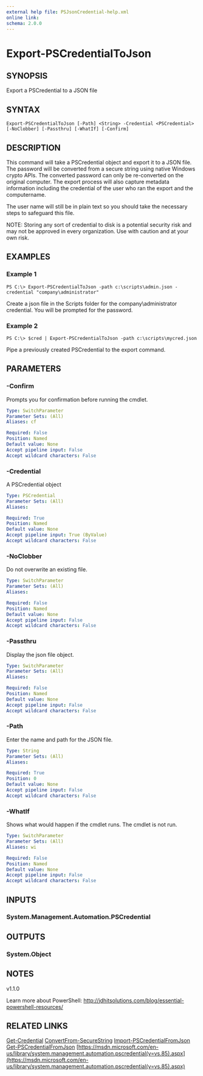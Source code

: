 ```yaml
---
external help file: PSJsonCredential-help.xml
online link:
schema: 2.0.0
---
```


# Export-PSCredentialToJson

## SYNOPSIS
Export a PSCredential to a JSON file

## SYNTAX

```
Export-PSCredentialToJson [-Path] <String> -Credential <PSCredential> [-NoClobber] [-Passthru] [-WhatIf] [-Confirm]
```

## DESCRIPTION
This command will take a PSCredential object and export it to a JSON file. The password will be converted from a secure string using native Windows crypto APIs. The converted password can only be re-converted on the original computer. The export process will also capture metadata information including the credential of the user who ran the export and the computername.

The user name will still be in plain text so you should take the necessary steps to safeguard this file. 

NOTE: Storing any sort of credential to disk is a potential security risk and may not be approved in every organization. Use with caution and at your own risk.

## EXAMPLES

### Example 1
```
PS C:\> Export-PSCredentialToJson -path c:\scripts\admin.json -credential "company\administrator"
```

Create a json file in the Scripts folder for the company\administrator credential. You will be prompted for the password.

### Example 2
```
PS C:\> $cred | Export-PSCredentialToJson -path c:\scripts\mycred.json
```

Pipe a previously created PSCredential to the export command.

## PARAMETERS

### -Confirm
Prompts you for confirmation before running the cmdlet.

```yaml
Type: SwitchParameter
Parameter Sets: (All)
Aliases: cf

Required: False
Position: Named
Default value: None
Accept pipeline input: False
Accept wildcard characters: False
```

### -Credential
A PSCredential object

```yaml
Type: PSCredential
Parameter Sets: (All)
Aliases: 

Required: True
Position: Named
Default value: None
Accept pipeline input: True (ByValue)
Accept wildcard characters: False
```

### -NoClobber
Do not overwrite an existing file.

```yaml
Type: SwitchParameter
Parameter Sets: (All)
Aliases: 

Required: False
Position: Named
Default value: None
Accept pipeline input: False
Accept wildcard characters: False
```

### -Passthru
Display the json file object.

```yaml
Type: SwitchParameter
Parameter Sets: (All)
Aliases: 

Required: False
Position: Named
Default value: None
Accept pipeline input: False
Accept wildcard characters: False
```

### -Path
Enter the name and path for the JSON file.

```yaml
Type: String
Parameter Sets: (All)
Aliases: 

Required: True
Position: 0
Default value: None
Accept pipeline input: False
Accept wildcard characters: False
```

### -WhatIf
Shows what would happen if the cmdlet runs.
The cmdlet is not run.

```yaml
Type: SwitchParameter
Parameter Sets: (All)
Aliases: wi

Required: False
Position: Named
Default value: None
Accept pipeline input: False
Accept wildcard characters: False
```

## INPUTS
### System.Management.Automation.PSCredential


## OUTPUTS
### System.Object

## NOTES

v1.1.0

Learn more about PowerShell:
http://jdhitsolutions.com/blog/essential-powershell-resources/


## RELATED LINKS
[Get-Credential]()
[ConvertFrom-SecureString]()
[Import-PSCredentialFromJson](Import-PSCredentialFromJson.md)
[Get-PSCredentialFromJson](Get-PSCredentialFromJson.md)
[https://msdn.microsoft.com/en-us/library/system.management.automation.pscredential(v=vs.85).aspx](https://msdn.microsoft.com/en-us/library/system.management.automation.pscredential(v=vs.85).aspx)
